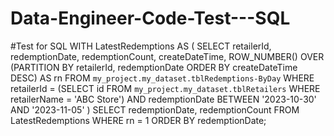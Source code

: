 # Data-Engineer-Code-Test---SQL
#Test for SQL
WITH LatestRedemptions AS (
    SELECT 
        retailerId, 
        redemptionDate, 
        redemptionCount, 
        createDateTime,
        ROW_NUMBER() OVER (PARTITION BY retailerId, redemptionDate ORDER BY createDateTime DESC) AS rn
    FROM 
        `my_project.my_dataset.tblRedemptions-ByDay`
    WHERE
        retailerId = (SELECT id FROM `my_project.my_dataset.tblRetailers` WHERE retailerName = 'ABC Store')
        AND redemptionDate BETWEEN '2023-10-30' AND '2023-11-05'
)
SELECT 
    redemptionDate, 
    redemptionCount 
FROM 
    LatestRedemptions
WHERE 
    rn = 1
ORDER BY 
    redemptionDate;
